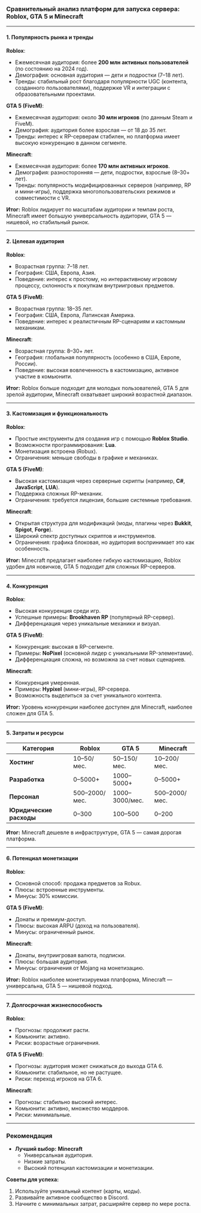 ### Сравнительный анализ платформ для запуска сервера: Roblox, GTA 5 и Minecraft

---

#### 1. **Популярность рынка и тренды**

**Roblox**:

- Ежемесячная аудитория: более **200 млн активных пользователей** (по состоянию на 2024 год).
- Демография: основная аудитория — дети и подростки (7–18 лет).
- Тренды: стабильный рост благодаря популярности UGC (контента, созданного пользователями), поддержке VR и интеграции с образовательными проектами.

**GTA 5 (FiveM)**:

- Ежемесячная аудитория: около **30 млн игроков** (по данным Steam и FiveM).
- Демография: аудитория более взрослая — от 18 до 35 лет.
- Тренды: интерес к RP-серверам стабилен, но платформа имеет высокую конкуренцию в данном сегменте.

**Minecraft**:

- Ежемесячная аудитория: более **170 млн активных игроков**.
- Демография: разносторонняя — дети, подростки, взрослые (8–30+ лет).
- Тренды: популярность модифицированных серверов (например, RP и мини-игры), поддержка многопользовательских режимов и совместимости с VR.

**Итог:** Roblox лидирует по масштабам аудитории и темпам роста, Minecraft имеет большую универсальность аудитории, GTA 5 — нишевой, но стабильный рынок.

---

#### 2. **Целевая аудитория**

**Roblox**:

- Возрастная группа: 7–18 лет.
- География: США, Европа, Азия.
- Поведение: интерес к простому, но интерактивному игровому процессу, склонность к покупкам внутриигровых предметов.

**GTA 5 (FiveM)**:

- Возрастная группа: 18–35 лет.
- География: США, Европа, Латинская Америка.
- Поведение: интерес к реалистичным RP-сценариям и кастомным механикам.

**Minecraft**:

- Возрастная группа: 8–30+ лет.
- География: глобальная популярность (особенно в США, Европе, России).
- Поведение: высокая вовлеченность в кастомизацию, активное участие в комьюнити.

**Итог:** Roblox больше подходит для молодых пользователей, GTA 5 для зрелой аудитории, Minecraft охватывает широкий возрастной диапазон.

---

#### 3. **Кастомизация и функциональность**

**Roblox**:

- Простые инструменты для создания игр с помощью **Roblox Studio**.
- Возможности программирования: **Lua**.
- Монетизация встроена (Robux).
- Ограничения: меньше свободы в графике и механиках.

**GTA 5 (FiveM)**:

- Высокая кастомизация через серверные скрипты (например, **C#**, **JavaScript**, **LUA**).
- Поддержка сложных RP-механик.
- Ограничения: требуется лицензия, большие системные требования.

**Minecraft**:

- Открытая структура для модификаций (моды, плагины через **Bukkit**, **Spigot**, **Forge**).
- Широкий спектр доступных скриптов и инструментов.
- Ограничения: графика блоковая, но аудитория воспринимает это как особенность.

**Итог:** Minecraft предлагает наиболее гибкую кастомизацию, Roblox удобен для новичков, GTA 5 подходит для сложных RP-серверов.

---

#### 4. **Конкуренция**

**Roblox**:

- Высокая конкуренция среди игр.
- Успешные примеры: **Brookhaven RP** (популярный RP-сервер).
- Дифференциация через уникальные механики и визуал.

**GTA 5 (FiveM)**:

- Конкуренция: высокая в RP-сегменте.
- Примеры: **NoPixel** (основной лидер с уникальными RP-элементами).
- Дифференциация сложна, но возможна за счет новых сценариев.

**Minecraft**:

- Конкуренция умеренная.
- Примеры: **Hypixel** (мини-игры), RP-сервера.
- Возможность выделиться за счет уникального контента.

**Итог:** Уровень конкуренции наиболее доступен для Minecraft, наиболее сложен для GTA 5.

---

#### 5. **Затраты и ресурсы**

|Категория|Roblox|GTA 5|Minecraft|
|---|---|---|---|
|**Хостинг**|$10–$50/мес.|$50–$150/мес.|$10–$200/мес.|
|**Разработка**|$0–$5000+|$1000–$5000+|$0–$5000+|
|**Персонал**|$500–$2000/мес.|$1000–$3000/мес.|$500–$2000/мес.|
|**Юридические расходы**|$0–$300|$100–$500|$0–$200|

**Итог:** Minecraft дешевле в инфраструктуре, GTA 5 — самая дорогая платформа.

---

#### 6. **Потенциал монетизации**

**Roblox**:

- Основной способ: продажа предметов за Robux.
- Плюсы: встроенные инструменты.
- Минусы: 30% комиссии.

**GTA 5 (FiveM)**:

- Донаты и премиум-доступ.
- Плюсы: высокая ARPU (доход на пользователя).
- Минусы: ограниченный рынок.

**Minecraft**:

- Донаты, внутриигровая валюта, подписки.
- Плюсы: большая аудитория.
- Минусы: ограничения от Mojang на монетизацию.

**Итог:** Roblox наиболее монетизируемая платформа, Minecraft — универсальна, GTA 5 — нишевой подход.

---

#### 7. **Долгосрочная жизнеспособность**

**Roblox**:

- Прогнозы: продолжит расти.
- Комьюнити: активно.
- Риски: возрастные ограничения.

**GTA 5 (FiveM)**:

- Прогнозы: аудитория может снижаться до выхода GTA 6.
- Комьюнити: стабильное, но не растущее.
- Риски: переход игроков на GTA 6.

**Minecraft**:

- Прогнозы: стабильно высокий интерес.
- Комьюнити: активно, множество моддеров.
- Риски: минимальные.

---

### Рекомендация

- **Лучший выбор:** **Minecraft**
    - Универсальная аудитория.
    - Низкие затраты.
    - Высокий потенциал кастомизации и монетизации.

**Советы для успеха:**

1. Используйте уникальный контент (карты, моды).
2. Развивайте активное сообщество в Discord.
3. Начните с минимальных затрат, расширяйте сервер по мере роста.